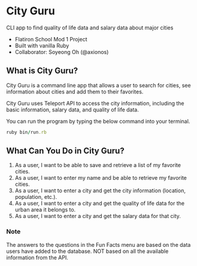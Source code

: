 # City Guru
CLI app to find quality of life data and salary data about major cities
* Flatiron School Mod 1 Project
* Built with vanilla Ruby
* Collaborator: Soyeong Oh (@axionos)

## What is City Guru?

City Guru is a command line app that allows a user to search for cities, see information about cities and add them to their favorites.

City Guru uses Teleport API to access the city information, including the basic information, salary data, and quality of life data.

You can run the program by typing the below command into your terminal.

```ruby
ruby bin/run.rb
```

## What Can You Do in City Guru?

1. As a user, I want to be able to save and retrieve a list of my favorite cities.
2. As a user, I want to enter my name and be able to retrieve my favorite cities.
3. As a user, I want to enter a city and get the city information (location, population, etc.).
4. As a user, I want to enter a city and get the quality of life data for the urban area it belongs to.
5. As a user, I want to enter a city and get the salary data for that city.


### Note

The answers to the questions in the Fun Facts menu are based on the data users have added to the database. NOT based on all the available information from the API.

